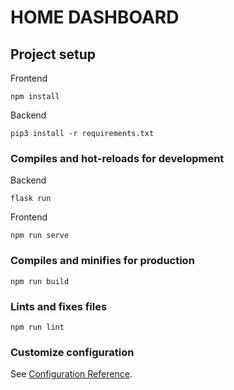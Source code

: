 # HOME DASHBOARD

## Project setup

Frontend
```
npm install
```

Backend
```
pip3 install -r requirements.txt
```

### Compiles and hot-reloads for development
Backend

```
flask run
```

Frontend

```
npm run serve
```

### Compiles and minifies for production
```
npm run build
```

### Lints and fixes files
```
npm run lint
```

### Customize configuration
See [Configuration Reference](https://cli.vuejs.org/config/).
